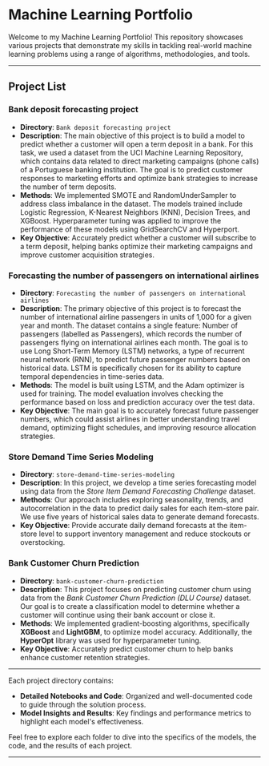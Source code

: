 # Machine Learning Portfolio

Welcome to my Machine Learning Portfolio! This repository showcases various projects that demonstrate my skills in tackling real-world machine learning problems using a range of algorithms, methodologies, and tools.

---

## Project List

### Bank deposit forecasting project

- **Directory**: `Bank deposit forecasting project`
- **Description**: The main objective of this project is to build a model to predict whether a customer will open a term deposit in a bank. For this task, we used a dataset from the UCI Machine Learning Repository, which contains data related to direct marketing campaigns (phone calls) of a Portuguese banking institution. The goal is to predict customer responses to marketing efforts and optimize bank strategies to increase the number of term deposits.
- **Methods**: We implemented SMOTE and RandomUnderSampler to address class imbalance in the dataset. The models trained include Logistic Regression, K-Nearest Neighbors (KNN), Decision Trees, and XGBoost. Hyperparameter tuning was applied to improve the performance of these models using GridSearchCV and Hyperport.
- **Key Objective**: Accurately predict whether a customer will subscribe to a term deposit, helping banks optimize their marketing campaigns and improve customer acquisition strategies.

### Forecasting the number of passengers on international airlines

- **Directory**: `Forecasting the number of passengers on international airlines`
- **Description**: The primary objective of this project is to forecast the number of international airline passengers in units of 1,000 for a given year and month. The dataset contains a single feature: Number of passengers (labelled as Passengers), which records the number of passengers flying on international airlines each month.
The goal is to use Long Short-Term Memory (LSTM) networks, a type of recurrent neural network (RNN), to predict future passenger numbers based on historical data. LSTM is specifically chosen for its ability to capture temporal dependencies in time-series data.
- **Methods**: The model is built using LSTM, and the Adam optimizer is used for training. The model evaluation involves checking the performance based on loss and prediction accuracy over the test data.
- **Key Objective**: The main goal is to accurately forecast future passenger numbers, which could assist airlines in better understanding travel demand, optimizing flight schedules, and improving resource allocation strategies.  

### Store Demand Time Series Modeling

- **Directory**: `store-demand-time-series-modeling`
- **Description**: In this project, we develop a time series forecasting model using data from the *Store Item Demand Forecasting Challenge* dataset.
- **Methods**: Our approach includes exploring seasonality, trends, and autocorrelation in the data to predict daily sales for each item-store pair. We use five years of historical sales data to generate demand forecasts.
- **Key Objective**: Provide accurate daily demand forecasts at the item-store level to support inventory management and reduce stockouts or overstocking.

### Bank Customer Churn Prediction

- **Directory**: `bank-customer-churn-prediction`
- **Description**: This project focuses on predicting customer churn using data from the *Bank Customer Churn Prediction (DLU Course)* dataset. Our goal is to create a classification model to determine whether a customer will continue using their bank account or close it.
- **Methods**: We implemented gradient-boosting algorithms, specifically **XGBoost** and **LightGBM**, to optimize model accuracy. Additionally, the **HyperOpt** library was used for hyperparameter tuning.
- **Key Objective**: Accurately predict customer churn to help banks enhance customer retention strategies.
  
---

Each project directory contains:

- **Detailed Notebooks and Code**: Organized and well-documented code to guide through the solution process.
- **Model Insights and Results**: Key findings and performance metrics to highlight each model's effectiveness.

Feel free to explore each folder to dive into the specifics of the models, the code, and the results of each project.

---

